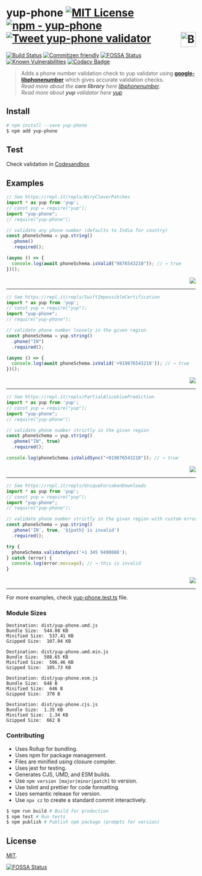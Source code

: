 # yup-phone [![MIT License](https://img.shields.io/badge/-MIT-56A902.svg?style=flat-square&maxAge=2592000 "MIT License")](LICENSE) [![npm - yup-phone](https://img.shields.io/npm/v/yup-phone)](https://www.npmjs.com/package/yup-phone "yup-phone npm") [![Tweet yup-phone validator](http://i.imgur.com/1Y9LBHw.png "Tweet yup-phone validator")](https://twitter.com/intent/tweet?text=Are+you+still+validating+phone+numbers+using+regex%3F%0D%0AUse+%40npmjs+module+for+adding+phone+number+validation+%23yup+%23yupphone+%0D%0A%0D%0A%60npm+install+-S+yup+yup-phone%60+%E2%98%8E%EF%B8%8F%0D%0A%0D%0A&hashtags=javascript,Nodejs,validation,regex,npm,phone&via=abhisek&related=abhisek%3ADeveloper,npmjs&url=https://www.npmjs.com/package/yup-phone) <a href="https://www.buymeacoffee.com/abhisekp" target="_blank"><img src="https://cdn.buymeacoffee.com/buttons/v2/default-yellow.png" alt="Buy Me A Coffee" height="40" alt="abhisekp" align="right" ></a>

[![Build Status](https://travis-ci.org/abhisekp/yup-phone.svg?branch=master)](https://travis-ci.org/abhisekp/yup-phone)
[![Commitizen friendly](https://img.shields.io/badge/commitizen-friendly-brightgreen.svg)](http://commitizen.github.io/cz-cli/)
[![FOSSA Status](https://app.fossa.io/api/projects/git%2Bgithub.com%2Fabhisekp%2Fyup-phone.svg?type=shield)](https://app.fossa.io/projects/git%2Bgithub.com%2Fabhisekp%2Fyup-phone?ref=badge_shield)
[![Known Vulnerabilities](https://snyk.io/test/github/abhisekp/yup-phone/badge.svg?targetFile=package.json)](https://snyk.io/test/github/abhisekp/yup-phone?targetFile=package.json)
[![Codacy Badge](https://api.codacy.com/project/badge/Grade/2bbf03ae96ad4a75ba09ea1418021fe5)](https://app.codacy.com/manual/abhisekp/yup-phone?utm_source=github.com&utm_medium=referral&utm_content=abhisekp/yup-phone&utm_campaign=Badge_Grade_Settings)

<!-- [![semantic-release](https://img.shields.io/badge/%20%20%F0%9F%93%A6%F0%9F%9A%80-semantic--release-e10079.svg)](https://github.com/semantic-release/semantic-release) -->
<!-- [![codecov](https://codecov.io/gh/abhisekp/yup-phone/branch/master/graph/badge.svg)](https://codecov.io/gh/abhisekp/yup-phone) -->
<!--
[![codecov](https://codecov.io/gh/abhisekp/yup-phone/branch/master/graph/badge.svg)](https://codecov.io/gh/abhisekp/yup-phone)
[![Coverage Status](https://coveralls.io/repos/github/abhisekp/yup-phone/badge.svg?branch=master)](https://coveralls.io/github/abhisekp/yup-phone?branch=master)
-->

> Adds a phone number validation check to yup validator using [**google-libphonenumber**](https://www.npmjs.com/package/google-libphonenumber) which gives accurate validation checks.  
_Read more about the **core library** here_ [*libphonenumber*](https://github.com/googlei18n/libphonenumber/blob/master/README.md#readme).  
_Read more about **yup** validator here_ [*yup*](https://www.npmjs.com/package/yup)

## Install

```sh
# npm install --save yup-phone
$ npm add yup-phone
```

## Test

Check validation in [Codesandbox](https://codesandbox.io/s/yup-phone-validation-u4p8n?file=/src/App.js)

## Examples

```js
// See https://repl.it/repls/WiryCleverPatches
import * as yup from 'yup';
// const yup = require("yup");
import "yup-phone";
// require("yup-phone");

// validate any phone number (defaults to India for country)
const phoneSchema = yup.string()
  .phone()
  .required();

(async () => {
  console.log(await phoneSchema.isValid("9876543210")); // → true
})();
```

<div align="right">
  <a href="https://repl.it/repls/WiryCleverPatches"><img src="https://repl.it/badge/github/abhisekp/yup-phone" /></a>
</div>

----

```js
// See https://repl.it/repls/SwiftImpossibleCertification
import * as yup from 'yup';
// const yup = require("yup");
import "yup-phone";
// require("yup-phone");

// validate phone number loosely in the given region
const phoneSchema = yup.string()
  .phone("IN")
  .required();

(async () => {
  console.log(await phoneSchema.isValid('+919876543210')); // → true
})();
```

<div align="right">
  <a href="https://repl.it/repls/SwiftImpossibleCertification"><img src="https://repl.it/badge/github/abhisekp/yup-phone" /></a>
</div>

----

```js
// See https://repl.it/repls/PartialAlicebluePrediction
import * as yup from 'yup';
// const yup = require("yup");
import "yup-phone";
// require("yup-phone");

// validate phone number strictly in the given region
const phoneSchema = yup.string()
  .phone("IN", true)
  .required();

console.log(phoneSchema.isValidSync("+919876543210")); // → true
```

<div align="right">
  <a href="https://repl.it/repls/PartialAlicebluePrediction"><img src="https://repl.it/badge/github/abhisekp/yup-phone" /></a>
</div>

----

```js
// See https://repl.it/repls/UniqueForsakenDownloads
import * as yup from 'yup';
// const yup = require("yup");
import "yup-phone";
// require("yup-phone");

// validate phone number strictly in the given region with custom error message
const phoneSchema = yup.string()
  .phone('IN', true, '${path} is invalid')
  .required();

try {
  phoneSchema.validateSync('+1 345 9490088');
} catch (error) {
  console.log(error.message); // → this is invalid
}
```

<div align="right">
  <a href="https://repl.it/repls/UniqueForsakenDownloads"><img src="https://repl.it/badge/github/abhisekp/yup-phone" /></a>
</div>

----

For more examples, check [yup-phone.test.ts](test/yup-phone.test.ts) file.

### Module Sizes

```
Destination: dist/yup-phone.umd.js
Bundle Size:  544.08 KB
Minified Size:  537.41 KB
Gzipped Size:  107.04 KB 
```

```
Destination: dist/yup-phone.umd.min.js
Bundle Size:  508.65 KB
Minified Size:  506.46 KB
Gzipped Size:  105.73 KB 
```

```
Destination: dist/yup-phone.esm.js
Bundle Size:  648 B
Minified Size:  646 B
Gzipped Size:  370 B 
```

```
Destination: dist/yup-phone.cjs.js
Bundle Size:  1.35 KB
Minified Size:  1.34 KB
Gzipped Size:  662 B 
```

### Contributing
- Uses Rollup for bundling.
- Uses npm for package management.
- Files are minified using closure compiler.
- Uses jest for testing.
- Generates CJS, UMD, and ESM builds.
- Use `npm version [major|minor|patch]` to version.
- Use tslint and prettier for code formatting.
- Uses semantic release for version.
- Use `npx cz` to create a standard commit interactively.

```sh
$ npm run build # Build for production
$ npm test # Run tests
$ npm publish # Publish npm package (prompts for version)
```

## License

[MIT](LICENSE).


[![FOSSA Status](https://app.fossa.io/api/projects/git%2Bgithub.com%2Fabhisekp%2Fyup-phone.svg?type=large)](https://app.fossa.io/projects/git%2Bgithub.com%2Fabhisekp%2Fyup-phone?ref=badge_large)
